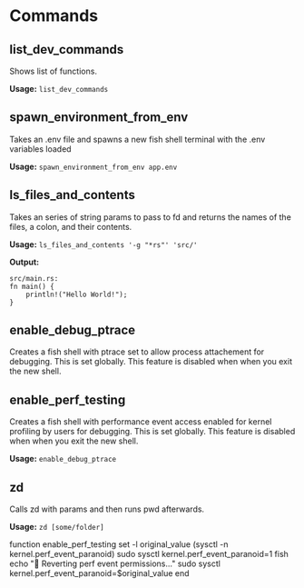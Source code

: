 # Commands

## list_dev_commands

Shows list of functions.

**Usage:** `list_dev_commands`

## spawn_environment_from_env

Takes an .env file and spawns a new fish shell terminal with the .env variables loaded

**Usage:** `spawn_environment_from_env app.env`

## ls_files_and_contents

Takes an series of string params to pass to fd and returns the names of the files, a colon, and their contents.

**Usage:** `ls_files_and_contents '-g "*rs"' 'src/'`

**Output:**

```
src/main.rs:
fn main() {
    println!("Hello World!");
}

```

## enable_debug_ptrace

Creates a fish shell with ptrace set to allow process attachement for debugging. This is set globally. This feature is disabled when when you exit the new shell.

## enable_perf_testing

Creates a fish shell with performance event access enabled for kernel profiling by users for debugging. This is set globally. This feature is disabled when when you exit the new shell.

**Usage:** `enable_debug_ptrace`

## zd

Calls zd with params and then runs pwd afterwards.

**Usage:** `zd [some/folder]`

function enable_perf_testing
    set -l original_value (sysctl -n kernel.perf_event_paranoid)
    sudo sysctl kernel.perf_event_paranoid=1
    fish
    echo "🔄 Reverting perf event permissions..."
    sudo sysctl kernel.perf_event_paranoid=$original_value
end

